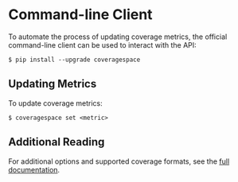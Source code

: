 # Command-line Client

To automate the process of updating coverage metrics, the official command-line client can be used to interact with the API:

```text
$ pip install --upgrade coveragespace
```

## Updating Metrics

To update coverage metrics:

```text
$ coveragespace set <metric>
```

## Additional Reading

For additional options and supported coverage formats, see the [full documentation](https://cli.coverage.space).
